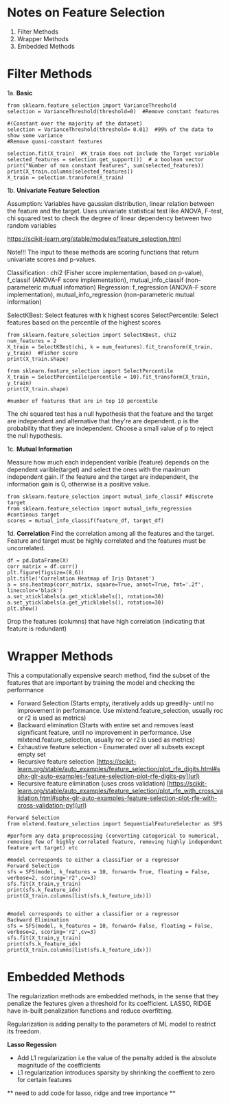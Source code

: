 # Notes on Feature Selection

1. Filter Methods
2. Wrapper Methods
3. Embedded Methods


# Filter Methods
1a. **Basic**
```
from sklearn.feature_selection import VarianceThreshold
selection = VarianceThreshold(threshold=0)  #Remove constant features

#(Constant over the majority of the dataset)
selection = VarianceThreshold(threshold= 0.01)  #99% of the data to show some variance
#Remove quasi-constant features

selection.fit(X_train)  #X_train does not include the Target variable
selected_features = selection.get_support())  # a boolean vector
print("Number of non constant features", sum(selected_features))  
print(X_train.columns[selected_features])
X_train = selection.transform(X_train)
```
1b. **Univariate Feature Selection**

Assumption: Variables have gaussian distribution, linear relation between the feature and the target. Uses univariate statistical test like ANOVA, F-test, chi squared test to check the degree of linear dependency between two random variables

https://scikit-learn.org/stable/modules/feature_selection.html

Note!!! The input to these methods are scoring functions that return univariate scores and p-values.

Classification : chi2 (Fisher score implementation, based on p-value), f_classif (ANOVA-F score implementation), mutual_info_classif (non-parameteric mutual infomation)
Regression: f_regression (ANOVA-F score implementation), mutual_info_regression (non-parameteric mutual information)

SelectKBest: Select features with k highest scores
SelectPercentile: Select features based on the percentile of the highest scores

```
from sklearn.feature_selection import SelectKBest, chi2
num_features = 2
X_train = SelectKBest(chi, k = num_features).fit_transform(X_train, y_train)  #Fisher score 
print(X_train.shape)

from sklearn.feature_selection import SelectPercentile
X_train = SelectPercentile(percentile = 10).fit_transform(X_train, y_train)
print(X_train.shape)

#number of features that are in top 10 percentile
```
The chi squared test has a null hypothesis that the feature and the target are independent and alternative that they're are dependent.
p is the probability that they are independent. Choose a small value of p to reject the null hypothesis.


1c. **Mutual Information**

Measure how much each independent varible (feature) depends on the dependent varible(target) and select the ones with the maximum independent gain. If the feature and the target are independent, the information gain is 0, otherwise is a positive value.

```
from sklearn.feature_selection import mutual_info_classif #discrete target
from sklearn.feature_selection import mutual_info_regression #continous target
scores = mutual_info_classif(feature_df, target_df)
```
1d. **Correlation**
Find the correlation among all the features and the target. Feature and target must be highly correlated and the features must be uncorrelated.
```
df = pd.DataFrame(X)
corr_matrix = df.corr()
plt.figure(figsize=(8,6))
plt.title('Correlation Heatmap of Iris Dataset')
a = sns.heatmap(corr_matrix, square=True, annot=True, fmt='.2f', linecolor='black')
a.set_xticklabels(a.get_xticklabels(), rotation=30)
a.set_yticklabels(a.get_yticklabels(), rotation=30)           
plt.show()    
```
Drop the features (columns) that have high correlation (indicating that feature is redundant)

# Wrapper Methods
This a computationally expensive search method, find the subset of the features that are important by training the model and checking the performance

- Forward Selection  (Starts empty, iteratively adds up greedily- until no improvement in performance. Use mlxtend.feature_selection, usually roc or r2 is used as metrics)
- Backward elimination (Starts with entire set and removes least significant feature, until no improvement in performance. Use mlxtend.feature_selection, usually roc or r2 is used as metrics)
- Exhaustive feature selection - Enumerated over all subsets except empty set
- Recursive feature selection [https://scikit-learn.org/stable/auto_examples/feature_selection/plot_rfe_digits.html#sphx-glr-auto-examples-feature-selection-plot-rfe-digits-py](url)
- Recursive feature elimination (uses cross validation) [https://scikit-learn.org/stable/auto_examples/feature_selection/plot_rfe_with_cross_validation.html#sphx-glr-auto-examples-feature-selection-plot-rfe-with-cross-validation-py](url)


```
Forward Selection
from mlxtend.feature_selection import SequentialFeatureSelector as SFS

#perform any data preprocessing (converting categorical to numerical, removing few of highly correlated feature, removing highly independent feature wrt target) etc

#model corresponds to either a classifier or a regressor
Forward Selection
sfs = SFS(model, k_features = 10, forward= True, floating = False, verbose=2, scoring='r2',cv=3)
sfs.fit(X_train,y_train)
print(sfs.k_feature_idx)
print(X_train.columns[list(sfs.k_feature_idx)])


#model corresponds to either a classifier or a regressor
Backward Elimination
sfs = SFS(model, k_features = 10, forward= False, floating = False, verbose=2, scoring='r2',cv=3)
sfs.fit(X_train,y_train)
print(sfs.k_feature_idx)
print(X_train.columns[list(sfs.k_feature_idx)])

```


# Embedded Methods
The regularization methods are embedded methods, in the sense that they penalize the features given a threshold for its coefficient.
LASSO, RIDGE have in-built penalization functions and reduce overfitting. 

Regularization is adding penalty to the parameters of ML model to restrict its freedom.

**Lasso Regession**
- Add L1 regularization i.e the value of the penalty added is the absolute magnitude of the coefficients
- L1 regularization introduces sparsity by shrinking the coeffient to zero for certain features

** need to add code for lasso, ridge and tree importance **

